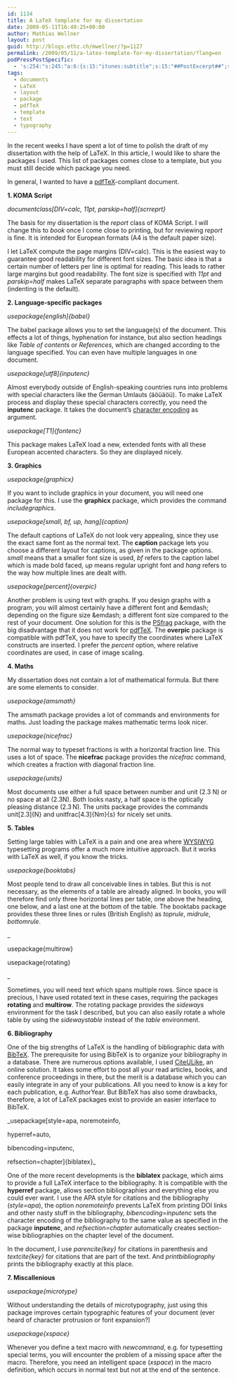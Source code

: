 ```yaml
---
id: 1134
title: A LaTeX template for my dissertation
date: 2009-05-11T16:49:25+00:00
author: Mathias Wellner
layout: post
guid: http://blogs.ethz.ch/mwellner/?p=1127
permalink: /2009/05/11/a-latex-template-for-my-dissertation/?lang=en
podPressPostSpecific:
  - 's:254:"s:245:"a:6:{s:15:"itunes:subtitle";s:15:"##PostExcerpt##";s:14:"itunes:summary";s:15:"##PostExcerpt##";s:15:"itunes:keywords";s:17:"##WordPressCats##";s:13:"itunes:author";s:10:"##Global##";s:15:"itunes:explicit";s:2:"No";s:12:"itunes:block";s:2:"No";}";";'
tags:
  - documents
  - LaTeX
  - layout
  - package
  - pdfTeX
  - template
  - text
  - typography
---
```

In the recent weeks I have spent a lot of time to polish the draft of my dissertation with the help of LaTeX. In this article, I would like to share the packages I used. This list of packages comes close to a template, but you must still decide which package you need.

In general, I wanted to have a [pdfTeX](http://de.wikipedia.org/wiki/PdfTeX)-compliant document.

**1. KOMA Script**

_documentclass[DIV=calc, 11pt, parskip=half]{scrreprt}_

The basis for my dissertation is the _report_ class of KOMA Script. I will change this to _book_ once I come close to printing, but for reviewing _report_ is fine. It is intended for European formats (A4 is the default paper size).

I let LaTeX compute the page margins (DIV=calc). This is the easiest way to guarantee good readability for different font sizes. The basic idea is that a certain number of letters per line is optimal for reading. This leads to rather large margins but good readability. The font size is specified with _11pt_ and _parskip=half_ makes LaTeX separate paragraphs with space between them (indenting is the default).

**2. Language-specific packages**

_usepackage[english]{babel}_ 

The babel package allows you to set the language(s) of the document. This effects a lot of things, hyphenation for instance, but also section headings like _Table of contents_ or _References_, which are changed according to the language specified. You can even have multiple languages in one document.

_usepackage[utf8]{inputenc}_ 

Almost everybody outside of English-speaking countries runs into problems with special characters like the German Umlauts (äöüäöü). To make LaTeX process and display these special characters correctly, you need the **inputenc** package. It takes the document&#8217;s [character encoding](http://en.wikipedia.org/wiki/Character_encoding) as argument.

_usepackage[T1]{fontenc}_ 

This package makes LaTeX load a new, extended fonts with all these European accented characters. So they are displayed nicely.

**3. Graphics**

_usepackage{graphicx}_

If you want to include graphics in your document, you will need one package for this. I use the **graphicx** package, which provides the command _includegraphics_.

_usepackage[small, bf, up, hang]{caption}_ 

The default captions of LaTeX do not look very appealing, since they use the exact same font as the normal text. The **caption** package lets you choose a different layout for captions, as given in the package options. _small_ means that a smaller font size is used, _bf_ refers to the caption label which is made bold faced, _up_ means regular upright font and _hang_ refers to the way how multiple lines are dealt with.

_usepackage[percent]{overpic}_

Another problem is using text with graphs. If you design graphs with a program, you will almost certainly have a different font and &emdash; depending on the figure size &emdash; a different font size compared to the rest of your document. One solution for this is the [PSfrag](http://en.wikipedia.org/wiki/PSfrag) package, with the big disadvantage that it does not work for [pdfTeX](http://de.wikipedia.org/wiki/PdfTeX). The **overpic** package is compatible with pdfTeX, you have to specify the coordinates where LaTeX constructs are inserted. I prefer the _percent_ option, where relative coordinates are used, in case of image scaling.

**4. Maths**

My dissertation does not contain a lot of mathematical formula. But there are some elements to consider.

_usepackage{amsmath}_

The amsmath package provides a lot of commands and environments for maths. Just loading the package makes mathematic terms look nicer.

_usepackage{nicefrac}_

The normal way to typeset fractions is with a horizontal fraction line. This uses a lot of space. The **nicefrac** package provides the _nicefrac_ command, which creates a fraction with diagonal fraction line.

_usepackage{units}_

Most documents use either a full space between number and unit (2.3 N) or no space at all (2.3N). Both looks nasty, a half space is the optically pleasing distance (2.3&thinsp;N). The units package provides the commands unit[2.3]{N} and unitfrac[4.3]{Nm}{s} for nicely set units.

**5. Tables**

Setting large tables with LaTeX is a pain and one area where [WYSIWYG](http://de.wikipedia.org/wiki/Wysiwyg) typesetting programs offer a much more intuitive approach. But it works with LaTeX as well, if you know the tricks.

_usepackage{booktabs}_

Most people tend to draw all conceivable lines in tables. But this is not necessary, as the elements of a table are already aligned. In books, you will therefore find only three horizontal lines per table, one above the heading, one below, and a last one at the bottom of the table. The booktabs package provides these three lines or rules (British English) as _toprule_, _midrule_, _bottomrule_.

_
  
usepackage{multirow}
  
usepackage{rotating}
  
_ 

Sometimes, you will need text which spans multiple rows. Since space is precious, I have used rotated text in these cases, requiring the packages **rotating** and **multirow**. The rotating package provides the _sideways_ environment for the task I described, but you can also easily rotate a whole table by using the _sidewaystable_ instead of the _table_ environment.

**6. Bibliography**

One of the big strengths of LaTeX is the handling of bibliographic data with [BibTeX](http://en.wikipedia.org/wiki/BibTeX). The prerequisite for using BibTeX is to organize your bibliography in a database. There are numerous options available, I used [CiteULike](http://www.citeulike.org), an online solution. It takes some effort to post all your read articles, books, and conference proceedings in there, but the merit is a database which you can easily integrate in any of your publications. All you need to know is a key for each publication, e.g. AuthorYear. But BibTeX has also some drawbacks, therefore, a lot of LaTeX packages exist to provide an easier interface to BibTeX.

_usepackage[style=apa, noremoteinfo,
    
hyperref=auto,
    
bibencoding=inputenc,
    
refsection=chapter]{biblatex}_

One of the more recent developments is the **biblatex** package, which aims to provide a full LaTeX interface to the bibliography. It is compatible with the **hyperref** package, allows section bibliographies and everything else you could ever want. I use the APA style for citations and the bibliography (_style=apa_), the option _noremoteinfo_ prevents LaTeX from printing DOI links and other nasty stuff in the bibliography, _bibencoding=inputenc_ sets the character encoding of the bibliography to the same value as specified in the package **inputenc**, and _refsection=chapter_ automatically creates section-wise bibliographies on the chapter level of the document.

In the document, I use _parencite{key}_ for citations in parenthesis and _textcite{key}_ for citations that are part of the text. And _printbibliography_ prints the bibliography exactly at this place.

**7. Miscallenious**

_usepackage{microtype}_

Without understanding the details of microtypography, just using this package improves certain typographic features of your document (ever heard of character protrusion or font expansion?)

_usepackage{xspace}_

Whenever you define a text macro with _newcommand_, e.g. for typesetting special terms, you will encounter the problem of a missing space after the macro. Therefore, you need an intelligent space (_xspace_) in the macro definition, which occurs in normal text but not at the end of the sentence.